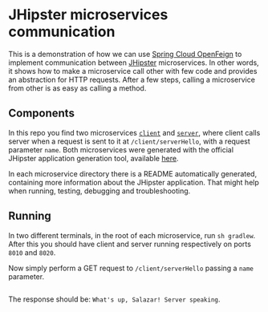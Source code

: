 # JHipster microservices communication

This is a demonstration of how we can use [Spring Cloud
OpenFeign](https://start.jhipster.tech/generate-application) to implement
communication between [JHipster](jhipster.tech/) microservices. In other words,
it shows how to make a microservice call other with few code and provides an
abstraction for HTTP requests. After a few steps, calling a microservice from
other is as easy as calling a method.


## Components

In this repo you find two microservices [`client`](./client) and
[`server`](./server), where client calls server when a request is sent to it at
`/client/serverHello`, with a request parameter `name`. Both microservices were
generated with the official JHipster application generation tool, available
[here](https://start.jhipster.tech/generate-application).

In each microservice directory there is a README automatically generated,
containing more information about the JHipster application. That might help
when running, testing, debugging and troubleshooting.


## Running

In two different terminals, in the root of each microservice, run `sh gradlew`.
After this you should have client and server running respectively on ports
`8010` and `8020`.

Now simply perform a GET request to `/client/serverHello` passing a `name`
parameter.

```bash [client] $ curl http://localhost:8010/client/serverHello?name=Salazar
```

The response should be: `What's up, Salazar! Server speaking`.
